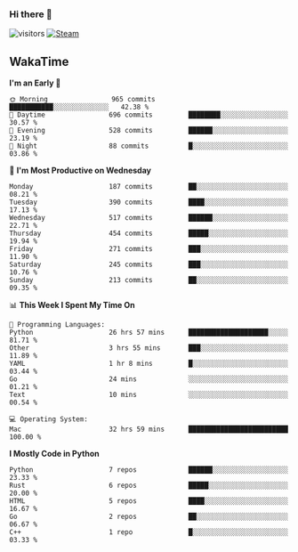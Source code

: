 ### Hi there 👋

![visitors](https://visitor-badge.glitch.me/badge?page_id=zhourunlai)
[![Steam](https://img.shields.io/badge/dynamic/json?url=https%3A%2F%2Fapi.swo.moe%2Fstats%2Fsteamgames%2F76561198285156854&query=count&color=0b1a37&label=Steam&labelColor=134375&logo=steam&suffix=+games&cacheSeconds=3600)](http://steamcommunity.com/profiles/76561198285156854)

## WakaTime
<!--START_SECTION:waka-->
**I'm an Early 🐤** 

```text
🌞 Morning                965 commits         ███████████░░░░░░░░░░░░░░   42.38 % 
🌆 Daytime                696 commits         ████████░░░░░░░░░░░░░░░░░   30.57 % 
🌃 Evening                528 commits         ██████░░░░░░░░░░░░░░░░░░░   23.19 % 
🌙 Night                  88 commits          █░░░░░░░░░░░░░░░░░░░░░░░░   03.86 % 
```
📅 **I'm Most Productive on Wednesday** 

```text
Monday                   187 commits         ██░░░░░░░░░░░░░░░░░░░░░░░   08.21 % 
Tuesday                  390 commits         ████░░░░░░░░░░░░░░░░░░░░░   17.13 % 
Wednesday                517 commits         ██████░░░░░░░░░░░░░░░░░░░   22.71 % 
Thursday                 454 commits         █████░░░░░░░░░░░░░░░░░░░░   19.94 % 
Friday                   271 commits         ███░░░░░░░░░░░░░░░░░░░░░░   11.90 % 
Saturday                 245 commits         ███░░░░░░░░░░░░░░░░░░░░░░   10.76 % 
Sunday                   213 commits         ██░░░░░░░░░░░░░░░░░░░░░░░   09.35 % 
```


📊 **This Week I Spent My Time On** 

```text
💬 Programming Languages: 
Python                   26 hrs 57 mins      ████████████████████░░░░░   81.71 % 
Other                    3 hrs 55 mins       ███░░░░░░░░░░░░░░░░░░░░░░   11.89 % 
YAML                     1 hr 8 mins         █░░░░░░░░░░░░░░░░░░░░░░░░   03.44 % 
Go                       24 mins             ░░░░░░░░░░░░░░░░░░░░░░░░░   01.21 % 
Text                     10 mins             ░░░░░░░░░░░░░░░░░░░░░░░░░   00.54 % 

💻 Operating System: 
Mac                      32 hrs 59 mins      █████████████████████████   100.00 % 
```

**I Mostly Code in Python** 

```text
Python                   7 repos             ██████░░░░░░░░░░░░░░░░░░░   23.33 % 
Rust                     6 repos             █████░░░░░░░░░░░░░░░░░░░░   20.00 % 
HTML                     5 repos             ████░░░░░░░░░░░░░░░░░░░░░   16.67 % 
Go                       2 repos             ██░░░░░░░░░░░░░░░░░░░░░░░   06.67 % 
C++                      1 repo              █░░░░░░░░░░░░░░░░░░░░░░░░   03.33 % 
```




<!--END_SECTION:waka-->
